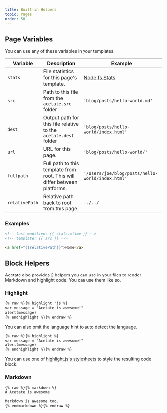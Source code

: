 ```yaml
---
title: Built-in Helpers
topic: Pages
order: 50
---
```


## Page Variables

You can use any of these variables in your templates.

| Variable | Description | Example |
| --- | ----------- | ------------- |
| `stats` | File statistics for this page's template. | [Node fs.Stats](https://nodejs.org/api/fs.html#fs_class_fs_stats)
| `src` | Path to this file from the `acetate.src` folder | `'blog/posts/hello-world.md'`
| `dest` | Output path for this file relative to the `acetate.dest` folder | `'blog/posts/hello-world/index.html'`
| `url` | URL for this page. | `'blog/posts/hello-world/'`
| `fullpath` | Full path to this template from root. This will differ between platforms. | `'/Users/joe/blog/posts/hello-world/index.html'`
| `relativePath` | Relative path back to root from this page. | `../../`

### Examples

```html
<!-- last modified: {{ stats.mtime }} -->
<!-- template: {{ src }} -->
```

```html
<a href="{{relativePath}}">Home</a>
```

## Block Helpers

Acetate also provides 2 helpers you can use in your files to render Markdown and highlight code. You can use them like so.

### Highlight

```html
{% raw %}{% highlight 'js'%}
var message = "Acetate is awesome!";
alert(message)
{% endhighlight %}{% endraw %}
```

You can also omit the language hint to auto detect the language.

```html
{% raw %}{% highlight %}
var message = "Acetate is awesome!";
alert(message)
{% endhighlight %}{% endraw %}
```

You can use one of [highlight.js's stylesheets](https://github.com/isagalaev/highlight.js/tree/master/src/styles) to style the resulting code block.

### Markdown

```html
{% raw %}{% markdown %}
# Acetate is awesome

Markdown is awesome too.
{% endmarkdown %}{% endraw %}
```
